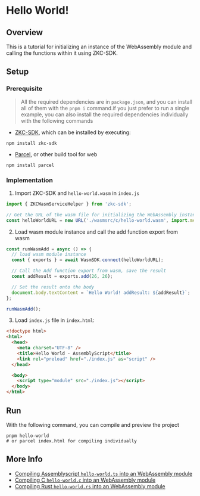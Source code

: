 # Hello World!

## Overview

This is a tutorial for initializing an instance of the WebAssembly module and calling the functions within it using ZKC-SDK.

## Setup

### Prerequisite

> All the required dependencies are in `package.json`, and you can install all of them with the `pnpm i` command.if you just prefer to run a single example, you can also install the required dependencies individually with the following commands

- [ZKC-SDK][1], which can be installed by executing:

```shell
npm install zkc-sdk
```

- [Parcel][2], or other build tool for web

```shell
npm install parcel
```

### Implementation

1.  Import ZKC-SDK and `hello-world.wasm` in `index.js`

```javascript
import { ZKCWasmServiceHelper } from 'zkc-sdk';

// Get the URL of the wasm file for initializing the WebAssembly instance.
const helloWorldURL = new URL('./wasmsrc/c/hello-world.wasm', import.meta.url);
```

2.  Load wasm module instance and call the add function export from wasm

```javascript
const runWasmAdd = async () => {
  // load wasm module instance
  const { exports } = await WasmSDK.connect(helloWorldURL);

  // Call the Add function export from wasm, save the result
  const addResult = exports.add(26, 26);

  // Set the result onto the body
  document.body.textContent = `Hello World! addResult: ${addResult}`;
};

runWasmAdd();
```

3.  Load `index.js` file in `index.html`:

```html
<!doctype html>
<html>
  <head>
    <meta charset="UTF-8" />
    <title>Hello World - AssemblyScript</title>
    <link rel="preload" href="./index.js" as="script" />
  </head>

  <body>
    <script type="module" src="./index.js"></script>
  </body>
</html>
```

## Run

With the following command, you can compile and preview the project

```shell
pnpm hello-world
# or parcel index.html for compiling individually
```

## More Info

- [Compiling Assemblyscript `hello-world.ts` into an WebAssembly module][3]
- [Compiling C `hello-world.c` into an WebAssembly module][4]
- [Compiling Rust `hello-world.rs` into an WebAssembly module][5]

[1]: https://github.com/zkcrossteam/ZKC-SDK
[2]: https://parceljs.org/
[3]: ./wasmsrc/assemblyscript/README.md
[4]: ./wasmsrc/c/README.md
[5]: ./wasmsrc/rust/README.md
